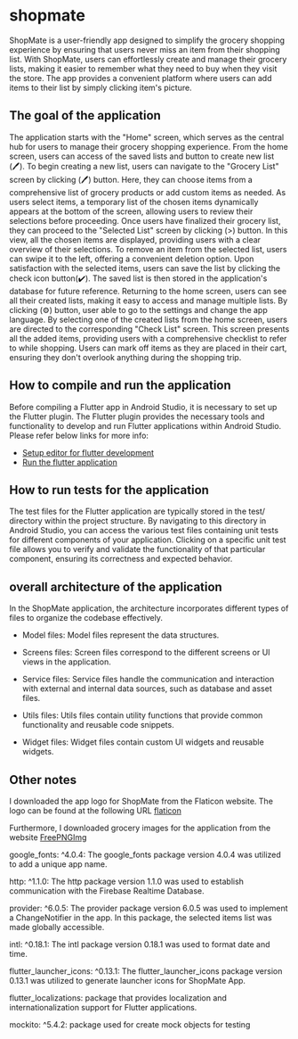 # shopmate
ShopMate is a user-friendly app designed to simplify the grocery shopping experience by ensuring that users never miss an item from their shopping list. With ShopMate, users can effortlessly create and manage their grocery lists, making it easier to remember what they need to buy when they visit the store. The app provides a convenient platform where users can add items to their list by simply clicking item's picture.

## The goal of the application
The application starts with the "Home" screen, which serves as the central hub for users to manage their grocery shopping experience. From the home screen, users can access of the saved lists and button to create new list (🖊️).
To begin creating a new list, users can navigate to the "Grocery List" screen by clicking (🖊️) button. Here, they can choose items from a comprehensive list of grocery products or add custom items as needed. As users select items, a temporary list of the chosen items dynamically appears at the bottom of the screen, allowing users to review their selections before proceeding.
Once users have finalized their grocery list, they can proceed to the "Selected List" screen by clicking (>) button. In this view, all the chosen items are displayed, providing users with a clear overview of their selections. To remove an item from the selected list, users can swipe it to the left, offering a convenient deletion option.
Upon satisfaction with the selected items, users can save the list by clicking the check icon button(✔️). The saved list is then stored in the application's database for future reference. Returning to the home screen, users can see all their created lists, making it easy to access and manage multiple lists. By clicking (⚙️) button, user able to go to the settings and change the app language.
By selecting one of the created lists from the home screen, users are directed to the corresponding "Check List" screen. This screen presents all the added items, providing users with a comprehensive checklist to refer to while shopping. Users can mark off items as they are placed in their cart, ensuring they don't overlook anything during the shopping trip.


## How to compile and run the application
Before compiling a Flutter app in Android Studio, it is necessary to set up the Flutter plugin.
The Flutter plugin provides the necessary tools and functionality to develop and run Flutter
applications within Android Studio. Please refer below links for more info:
- [Setup editor for flutter development](https://docs.flutter.dev/get-started/editor?tab=androidstudio)
- [Run the flutter application](https://docs.flutter.dev/tools/android-studio)


## How to run tests for the application
The test files for the Flutter application are typically stored in the test/ directory within the project structure.
By navigating to this directory in Android Studio, you can access the various test files containing unit tests for
different components of your application. Clicking on a specific unit test file allows you to verify and validate the functionality of that particular component, ensuring its correctness and expected behavior.

## overall architecture of the application
In the ShopMate application, the architecture incorporates different types of files to organize the codebase effectively.

- Model files: Model files represent the data structures.

- Screens files: Screen files correspond to the different screens or UI views in the application.

- Service files: Service files handle the communication and interaction with external and internal data sources, such as database and asset files.

- Utils files: Utils files contain utility functions that provide common functionality and reusable code snippets.

- Widget files: Widget files contain custom UI widgets and reusable widgets.

## Other notes

I downloaded the app logo for ShopMate from the Flaticon website. The logo can be found at the following URL [flaticon](https://www.flaticon.com/free-icon/shopping-bag_3514242?term=grocery&page=1&position=5&origin=search&related_id=3514242)

Furthermore, I downloaded grocery images for the application from the website [FreePNGImg](https://freepngimg.com)

google_fonts: ^4.0.4: The google_fonts package version 4.0.4 was utilized to add a unique app name.

http: ^1.1.0: The http package version 1.1.0 was used to establish communication with the Firebase Realtime Database.

provider: ^6.0.5: The provider package version 6.0.5 was used to implement a ChangeNotifier in the app. In this package, the selected items list was made globally accessible.

intl: ^0.18.1: The intl package version 0.18.1 was used to format date and time.

flutter_launcher_icons: ^0.13.1: The flutter_launcher_icons package version 0.13.1 was utilized to generate launcher icons for ShopMate App.

flutter_localizations: package that provides localization and internationalization support for Flutter applications.

mockito: ^5.4.2:  package used for create mock objects for testing